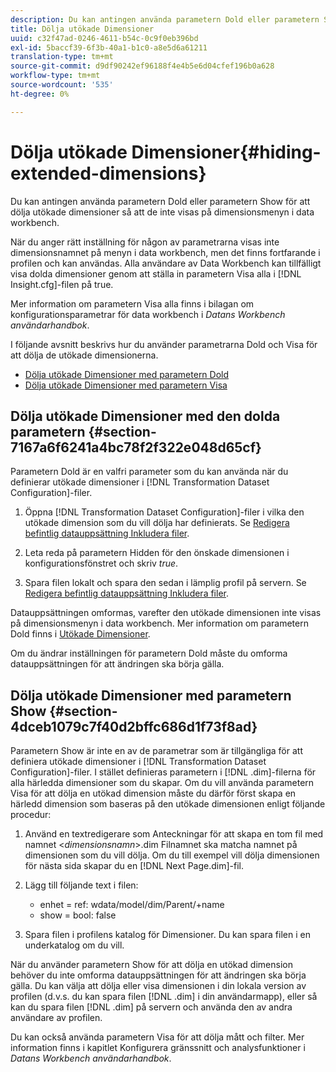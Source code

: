 ```yaml
---
description: Du kan antingen använda parametern Dold eller parametern Show för att dölja utökade dimensioner så att de inte visas på dimensionsmenyn i data workbench.
title: Dölja utökade Dimensioner
uuid: c32f47ad-0246-4611-b54c-0c9f0eb396bd
exl-id: 5baccf39-6f3b-40a1-b1c0-a8e5d6a61211
translation-type: tm+mt
source-git-commit: d9df90242ef96188f4e4b5e6d04cfef196b0a628
workflow-type: tm+mt
source-wordcount: '535'
ht-degree: 0%

---
```


# Dölja utökade Dimensioner{#hiding-extended-dimensions}

Du kan antingen använda parametern Dold eller parametern Show för att dölja utökade dimensioner så att de inte visas på dimensionsmenyn i data workbench.

När du anger rätt inställning för någon av parametrarna visas inte dimensionsnamnet på menyn i data workbench, men det finns fortfarande i profilen och kan användas. Alla användare av Data Workbench kan tillfälligt visa dolda dimensioner genom att ställa in parametern Visa alla i [!DNL Insight.cfg]-filen på true.

Mer information om parametern Visa alla finns i bilagan om konfigurationsparametrar för data workbench i *Datans Workbench användarhandbok*.

I följande avsnitt beskrivs hur du använder parametrarna Dold och Visa för att dölja de utökade dimensionerna.

* [Dölja utökade Dimensioner med parametern Dold](../../../../home/c-dataset-const-proc/c-dataset-config-tools/c-hide-dataset-comp/c-hide-ex-dim.md#section-7167a6f6241a4bc78f2f322e048d65cf)
* [Dölja utökade Dimensioner med parametern Visa](../../../../home/c-dataset-const-proc/c-dataset-config-tools/c-hide-dataset-comp/c-hide-ex-dim.md#section-4dceb1079c7f40d2bffc686d1f73f8ad)

## Dölja utökade Dimensioner med den dolda parametern {#section-7167a6f6241a4bc78f2f322e048d65cf}

Parametern Dold är en valfri parameter som du kan använda när du definierar utökade dimensioner i [!DNL Transformation Dataset Configuration]-filer.

1. Öppna [!DNL Transformation Dataset Configuration]-filer i vilka den utökade dimension som du vill dölja har definierats. Se [Redigera befintlig datauppsättning Inkludera filer](../../../../home/c-dataset-const-proc/c-dataset-inc-files/c-work-dataset-inc-files/t-edit-ex-dataset-inc-files.md#task-456c04e38ebc425fb35677a6bb6aa077).

1. Leta reda på parametern Hidden för den önskade dimensionen i konfigurationsfönstret och skriv *true*.
1. Spara filen lokalt och spara den sedan i lämplig profil på servern. Se [Redigera befintlig datauppsättning Inkludera filer](../../../../home/c-dataset-const-proc/c-dataset-inc-files/c-work-dataset-inc-files/t-edit-ex-dataset-inc-files.md#task-456c04e38ebc425fb35677a6bb6aa077).

Datauppsättningen omformas, varefter den utökade dimensionen inte visas på dimensionsmenyn i data workbench. Mer information om parametern Dold finns i [Utökade Dimensioner](../../../../home/c-dataset-const-proc/c-ex-dim/c-abt-ex-dim.md).

Om du ändrar inställningen för parametern Dold måste du omforma datauppsättningen för att ändringen ska börja gälla.

## Dölja utökade Dimensioner med parametern Show {#section-4dceb1079c7f40d2bffc686d1f73f8ad}

Parametern Show är inte en av de parametrar som är tillgängliga för att definiera utökade dimensioner i [!DNL Transformation Dataset Configuration]-filer. I stället definieras parametern i [!DNL .dim]-filerna för alla härledda dimensioner som du skapar. Om du vill använda parametern Visa för att dölja en utökad dimension måste du därför först skapa en härledd dimension som baseras på den utökade dimensionen enligt följande procedur:

1. Använd en textredigerare som Anteckningar för att skapa en tom fil med namnet &lt;*dimensionsnamn*>.dim Filnamnet ska matcha namnet på dimensionen som du vill dölja. Om du till exempel vill dölja dimensionen för nästa sida skapar du en [!DNL Next Page.dim]-fil.

1. Lägg till följande text i filen:

   * enhet = ref: wdata/model/dim/Parent/+name
   * show = bool: false

1. Spara filen i profilens katalog för Dimensioner. Du kan spara filen i en underkatalog om du vill.

När du använder parametern Show för att dölja en utökad dimension behöver du inte omforma datauppsättningen för att ändringen ska börja gälla. Du kan välja att dölja eller visa dimensionen i din lokala version av profilen (d.v.s. du kan spara filen [!DNL .dim] i din användarmapp), eller så kan du spara filen [!DNL .dim] på servern och använda den av andra användare av profilen.

Du kan också använda parametern Visa för att dölja mått och filter. Mer information finns i kapitlet Konfigurera gränssnitt och analysfunktioner i *Datans Workbench användarhandbok*.
